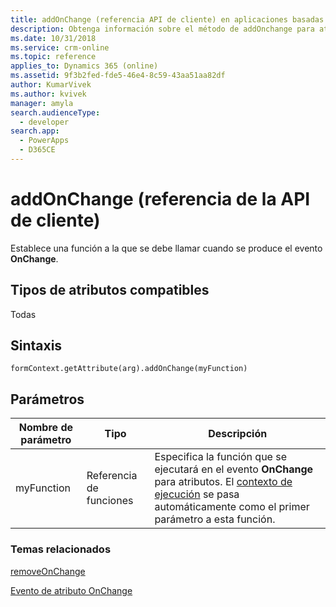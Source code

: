 ```yaml
---
title: addOnChange (referencia API de cliente) en aplicaciones basadas en modelo| MicrosoftDocs
description: Obtenga información sobre el método de addOnchange para atributos para establecer una función a la que se llamará cuando se cambia el valor del atributo.
ms.date: 10/31/2018
ms.service: crm-online
ms.topic: reference
applies_to: Dynamics 365 (online)
ms.assetid: 9f3b2fed-fde5-46e4-8c59-43aa51aa82df
author: KumarVivek
ms.author: kvivek
manager: amyla
search.audienceType:
  - developer
search.app:
  - PowerApps
  - D365CE
---
```

# <a name="addonchange-client-api-reference"></a>addOnChange (referencia de la API de cliente)



Establece una función a la que se debe llamar cuando se produce el evento **OnChange**.

## <a name="attribute-types-supported"></a>Tipos de atributos compatibles

Todas

## <a name="syntax"></a>Sintaxis

`formContext.getAttribute(arg).addOnChange(myFunction)`

## <a name="parameters"></a>Parámetros

| Nombre de parámetro| Tipo| Descripción  |
| --------|-----------| -----|
|myFunction| Referencia de funciones| Especifica la función que se ejecutará en el evento **OnChange** para atributos. El [contexto de ejecución](../../clientapi-execution-context.md) se pasa automáticamente como el primer parámetro a esta función.|


### <a name="related-topics"></a>Temas relacionados

[removeOnChange](removeOnChange.md)

[Evento de atributo OnChange](../events/attribute-onchange.md)





